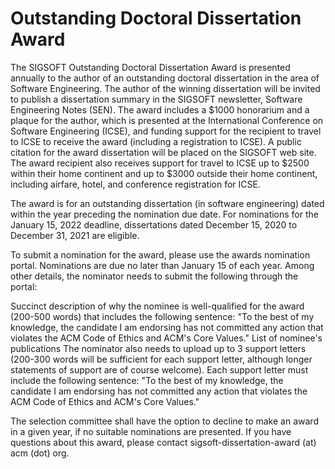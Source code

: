 # Outstanding Doctoral Dissertation Award
The SIGSOFT Outstanding Doctoral Dissertation Award is presented annually to the author of an outstanding doctoral dissertation in the area of Software Engineering. The author of the winning dissertation will be invited to publish a dissertation summary in the SIGSOFT newsletter, Software Engineering Notes (SEN). The award includes a $1000 honorarium and a plaque for the author, which is presented at the International Conference on Software Engineering (ICSE), and funding support for the recipient to travel to ICSE to receive the award (including a registration to ICSE). A public citation for the award dissertation will be placed on the SIGSOFT web site. The award recipient also receives support for travel to ICSE up to $2500 within their home continent and up to $3000 outside their home continent, including airfare, hotel, and conference registration for ICSE.

The award is for an outstanding dissertation (in software engineering) dated within the year preceding the nomination due date. For nominations for the January 15, 2022 deadline, dissertations dated December 15, 2020 to December 31, 2021 are eligible.

To submit a nomination for the award, please use the awards nomination portal. Nominations are due no later than January 15 of each year. Among other details, the nominator needs to submit the following through the portal:

Succinct description of why the nominee is well-qualified for the award (200-500 words) that includes the following sentence: "To the best of my knowledge, the candidate I am endorsing has not committed any action that violates the ACM Code of Ethics and ACM's Core Values."
List of nominee's publications
The nominator also needs to upload up to 3 support letters (200-300 words will be sufficient for each support letter, although longer statements of support are of course welcome). Each support letter must include the following sentence: "To the best of my knowledge, the candidate I am endorsing has not committed any action that violates the ACM Code of Ethics and ACM's Core Values."

The selection committee shall have the option to decline to make an award in a given year, if no suitable nominations are presented. If you have questions about this award, please contact sigsoft-dissertation-award (at) acm (dot) org.
